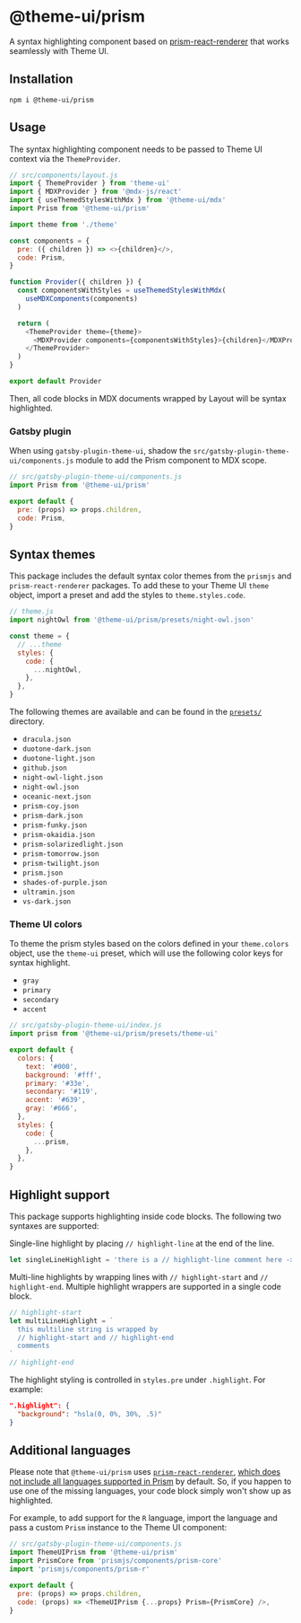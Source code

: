 
# @theme-ui/prism

A syntax highlighting component based on
[prism-react-renderer](https://github.com/FormidableLabs/prism-react-renderer)
that works seamlessly with Theme UI.

## Installation

```
npm i @theme-ui/prism
```

## Usage

The syntax highlighting component needs to be passed to Theme UI context via the
`ThemeProvider`.

```js
// src/components/layout.js
import { ThemeProvider } from 'theme-ui'
import { MDXProvider } from '@mdx-js/react'
import { useThemedStylesWithMdx } from '@theme-ui/mdx'
import Prism from '@theme-ui/prism'

import theme from './theme'

const components = {
  pre: ({ children }) => <>{children}</>,
  code: Prism,
}

function Provider({ children }) {
  const componentsWithStyles = useThemedStylesWithMdx(
    useMDXComponents(components)
  )

  return (
    <ThemeProvider theme={theme}>
      <MDXProvider components={componentsWithStyles}>{children}</MDXProvider>
    </ThemeProvider>
  )
}

export default Provider
```

Then, all code blocks in MDX documents wrapped by Layout will be syntax
highlighted.

### Gatsby plugin

When using `gatsby-plugin-theme-ui`, shadow the
`src/gatsby-plugin-theme-ui/components.js` module to add the Prism component to
MDX scope.

```js
// src/gatsby-plugin-theme-ui/components.js
import Prism from '@theme-ui/prism'

export default {
  pre: (props) => props.children,
  code: Prism,
}
```

## Syntax themes

This package includes the default syntax color themes from the `prismjs` and
`prism-react-renderer` packages. To add these to your Theme UI `theme` object,
import a preset and add the styles to `theme.styles.code`.

```js
// theme.js
import nightOwl from '@theme-ui/prism/presets/night-owl.json'

const theme = {
  // ...theme
  styles: {
    code: {
      ...nightOwl,
    },
  },
}
```

The following themes are available and can be found in the
[`presets/`](https://github.com/system-ui/theme-ui/tree/stable/packages/prism/presets)
directory.

- `dracula.json`
- `duotone-dark.json`
- `duotone-light.json`
- `github.json`
- `night-owl-light.json`
- `night-owl.json`
- `oceanic-next.json`
- `prism-coy.json`
- `prism-dark.json`
- `prism-funky.json`
- `prism-okaidia.json`
- `prism-solarizedlight.json`
- `prism-tomorrow.json`
- `prism-twilight.json`
- `prism.json`
- `shades-of-purple.json`
- `ultramin.json`
- `vs-dark.json`

### Theme UI colors

To theme the prism styles based on the colors defined in your `theme.colors`
object, use the `theme-ui` preset, which will use the following color keys for
syntax highlight.

- `gray`
- `primary`
- `secondary`
- `accent`

```js
// src/gatsby-plugin-theme-ui/index.js
import prism from '@theme-ui/prism/presets/theme-ui'

export default {
  colors: {
    text: '#000',
    background: '#fff',
    primary: '#33e',
    secondary: '#119',
    accent: '#639',
    gray: '#666',
  },
  styles: {
    code: {
      ...prism,
    },
  },
}
```

## Highlight support

This package supports highlighting inside code blocks. The following two
syntaxes are supported:

Single-line highlight by placing `// highlight-line` at the end of the line.

```js
let singleLineHighlight = 'there is a // highlight-line comment here ->' // highlight-line
```

Multi-line highlights by wrapping lines with `// highlight-start` and
`// highlight-end`. Multiple highlight wrappers are supported in a single code
block.

```js
// highlight-start
let multiLineHighlight = `
  this multiline string is wrapped by 
  // highlight-start and // highlight-end 
  comments
`
// highlight-end
```

The highlight styling is controlled in `styles.pre` under `.highlight`. For
example:

```json
".highlight": {
  "background": "hsla(0, 0%, 30%, .5)"
}
```

## Additional languages

Please note that `@theme-ui/prism` uses
[`prism-react-renderer`](https://github.com/FormidableLabs/prism-react-renderer),
[which does not include all languages supported in Prism](https://github.com/FormidableLabs/prism-react-renderer/blob/master/src/vendor/prism/includeLangs.js)
by default. So, if you happen to use one of the missing languages, your code
block simply won't show up as highlighted.

For example, to add support for the `R` language, import the language and pass a
custom `Prism` instance to the Theme UI component:

```js
// src/gatsby-plugin-theme-ui/components.js
import ThemeUIPrism from '@theme-ui/prism'
import PrismCore from 'prismjs/components/prism-core'
import 'prismjs/components/prism-r'

export default {
  pre: (props) => props.children,
  code: (props) => <ThemeUIPrism {...props} Prism={PrismCore} />,
}
```
